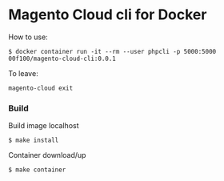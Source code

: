 # Magento Cloud cli for Docker

How to use:

```
$ docker container run -it --rm --user phpcli -p 5000:5000 00f100/magento-cloud-cli:0.0.1
```

To leave:

```
magento-cloud exit
```

### Build

Build image localhost

```
$ make install
```

Container download/up

```
$ make container
```